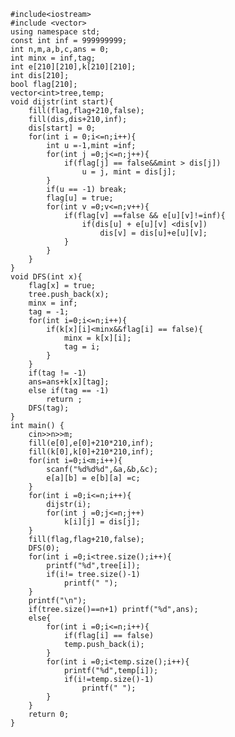    #include<iostream>
    #include <vector>
    using namespace std;
    const int inf = 999999999;
    int n,m,a,b,c,ans = 0;
    int minx = inf,tag;
    int e[210][210],k[210][210];
    int dis[210];
    bool flag[210];
    vector<int>tree,temp;
    void dijstr(int start){
        fill(flag,flag+210,false);
        fill(dis,dis+210,inf);
        dis[start] = 0;
        for(int i = 0;i<=n;i++){
            int u =-1,mint =inf;
            for(int j =0;j<=n;j++){
                if(flag[j] == false&&mint > dis[j])
                    u = j, mint = dis[j];
            }
            if(u == -1) break;
            flag[u] = true;
            for(int v =0;v<=n;v++){
                if(flag[v] ==false && e[u][v]!=inf){
                    if(dis[u] + e[u][v] <dis[v])
                        dis[v] = dis[u]+e[u][v];
                }
            }
        }
    }
    void DFS(int x){
        flag[x] = true;
        tree.push_back(x);
        minx = inf;
        tag = -1;
        for(int i=0;i<=n;i++){
            if(k[x][i]<minx&&flag[i] == false){
                minx = k[x][i];
                tag = i;
            }
        }
        if(tag != -1)
        ans=ans+k[x][tag];
        else if(tag == -1)
            return ;
        DFS(tag);
    }    
    int main() {
        cin>>n>>m;
        fill(e[0],e[0]+210*210,inf);
        fill(k[0],k[0]+210*210,inf);
        for(int i=0;i<m;i++){
            scanf("%d%d%d",&a,&b,&c);
            e[a][b] = e[b][a] =c;
        }
        for(int i =0;i<=n;i++){
            dijstr(i);
            for(int j =0;j<=n;j++)
                k[i][j] = dis[j];
        }
        fill(flag,flag+210,false);
        DFS(0);
        for(int i =0;i<tree.size();i++){
            printf("%d",tree[i]);
            if(i!= tree.size()-1)
                printf(" ");
        }
        printf("\n");
        if(tree.size()==n+1) printf("%d",ans);
        else{
            for(int i =0;i<=n;i++){
                if(flag[i] == false)
                temp.push_back(i);
            }
            for(int i =0;i<temp.size();i++){
                printf("%d",temp[i]);
                if(i!=temp.size()-1)
                    printf(" ");
            }
        }
        return 0;    
    }    